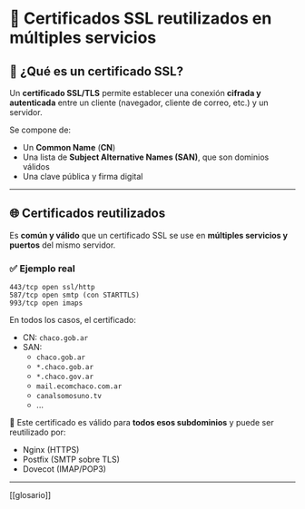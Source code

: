 
# 🔐 Certificados SSL reutilizados en múltiples servicios

## 🧩 ¿Qué es un certificado SSL?

Un **certificado SSL/TLS** permite establecer una conexión **cifrada y autenticada** entre un cliente (navegador, cliente de correo, etc.) y un servidor.

Se compone de:
- Un **Common Name** (**CN**)
- Una lista de **Subject Alternative Names (SAN)**, que son dominios válidos
- Una clave pública y firma digital

---

## 🌐 Certificados reutilizados

Es **común y válido** que un certificado SSL se use en **múltiples servicios y puertos** del mismo servidor.

### ✅ Ejemplo real

```nmap
443/tcp open ssl/http
587/tcp open smtp (con STARTTLS)
993/tcp open imaps
````

En todos los casos, el certificado:

- CN: `chaco.gob.ar`
- SAN:
    - `chaco.gob.ar`
    - `*.chaco.gob.ar`
    - `*.chaco.gov.ar`
    - `mail.ecomchaco.com.ar`
    - `canalsomosuno.tv`        
    - ...


🔄 Este certificado es válido para **todos esos subdominios** y puede ser reutilizado por:

- Nginx (HTTPS)
- Postfix (SMTP sobre TLS)
- Dovecot (IMAP/POP3)

---

[[glosario]]
